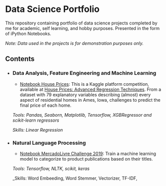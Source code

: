 # Data Science Portfolio

This repository containing portfolio of data science projects completed by me for academic, self learning, and hobby purposes. Presented in the form of iPython Notebooks.

_Note: Data used in the projects is for demonstration purposes only._

## Contents

- ### Data Analysis, Feature Engineering and Machine Learning
	
	- [Notebook House Prices](https://github.com/rrpronaldo/Portfolio-Data_Science/blob/master/Portfolio_-_House_Prices_Vs1.ipynb): This is a Kaggle platform competition, available at [House Prices: Advanced Regression Techniques](https://www.kaggle.com/c/house-prices-advanced-regression-techniques). From a dataset with 79 explanatory variables describing (almost) every aspect of residential homes in Ames, Iowa, challenges to predict the final price of each home.

	_Tools: Pandas, Seaborn, Matplotlib, Tensorflow, XGBRegressor and scikit-learn regressors_
	
	_Skills: Linear Regression_

- ### Natural Language Processing

	- [Notebook MercadoLivre Challenge 2019](https://github.com/rrpronaldo/Portfolio-Data_Science/blob/master/Portfolio_-_Mercado_Livre_Vs_2.ipynb): Train a machine learning model to categorize to product publications based on their titles.


	_Tools: Tensorflow, NLTK, scikit, keras_
	
	_Skills: Word Embeeding, Word Stemmer, Vectorizer, TF-IDF, 

